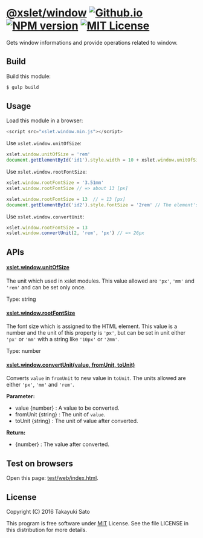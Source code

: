 [@xslet/window][repo-url] [![Github.io][io-image]][io-url] [![NPM version][npm-image]][npm-url] [![MIT License][mit-image]][mit-url]
=============

Gets window informations and provide operations related to window.

Build
-----

Build this module:

```sh
$ gulp build
```

Usage
-----

Load this module in a browser:

```js
<script src="xslet.window.min.js"></script>
```

Use `xslet.window.unitOfSize`:

```js
xslet.window.unitOfSize = 'rem'
document.getElementById('id1').style.width = 10 + xslet.window.unitOfSize // = '10rem'
```

Use `xslet.window.rootFontSize`:

```js
xslet.window.rootFontSize = '3.51mm'
xslet.window.rootFontSize // => about 13 [px]

xslet.window.rootFontSize = 13  // = 13 [px]
document.getElementById('id2').style.fontSize = '2rem' // The element's font size is 26px 
```

Use `xslet.window.convertUnit`:

```js
xslet.window.rootFontSize = 13
xslet.window.convertUnit(2, 'rem', 'px') // => 26px
```

APIs
----

#### <u>xslet.window.unitOfSize</u>

The unit which used in xslet modules.
This value allowed are `'px'`, `'mm'` and `'rem'` and can be set only once.

Type: string

#### <u>xslet.window.rootFontSize</u>

The font size which is assigned to the HTML element.
This value is a number and the unit of this property is `'px'`, but can be set in unit either `'px'` or `'mm'` with a string like `'10px'` or `'2mm'`.

Type: number

#### <u>xslet.window.convertUnit(value, fromUnit, toUnit)</u>

Converts `value` in `fromUnit` to new value in `toUnit`.
The units allowed are either `'px'`, `'mm'` and `'rem'`. 

**Parameter:**

* value {number} : A value to be converted.
* fromUnit {string} : The unit of `value`.
* toUnit {string} : The unit of value after converted.

**Return:**

* {number} : The value after converted.

Test on browsers
----------------

Open this page: [test/web/index.html](test/web/index.html).

License
-------

Copyright (C) 2016 Takayuki Sato

This program is free software under [MIT][mit-url] License.
See the file LICENSE in this distribution for more details.

[npm-image]: http://img.shields.io/badge/npm-v0.1.1-blue.svg
[npm-url]: https://www.npmjs.org/package/@xslet/window/
[mit-image]: http://img.shields.io/badge/license-MIT-green.svg
[mit-url]: https://opensource.org/licenses/MIT
[io-image]: http://img.shields.io/badge/HP-github.io-ffbbbb.svg
[io-url]: https://xslet.github.io/window/
[repo-url]: https://github.com/xslet/window/
